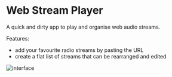 # Web Stream Player

A quick and dirty app to play and organise web audio streams.

Features:
- add your favourite radio streams by pasting the URL
- create a flat list of streams that can be rearranged and edited


![interface](https://github.com/knlr/web-stream-player/assets/1219683/40f62521-a5d9-4e5b-b959-74168243b27e)

